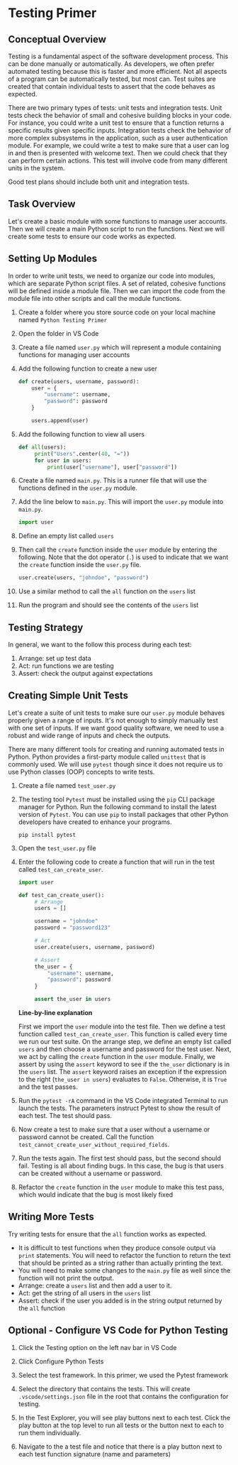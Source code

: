 # Testing Primer

## Conceptual Overview

Testing is a fundamental aspect of the software development process.
This can be done manually or automatically. As developers, we often prefer automated testing because this is faster and more efficient.
Not all aspects of a program can be automatically tested, but most can. Test suites are created that contain individual tests to assert that the code behaves as expected.

There are two primary types of tests: unit tests and integration tests. Unit tests check the behavior of small and cohesive building blocks in your code.
For instance, you could write a unit test to ensure that a function returns a specific results given specific inputs. Integration tests check the behavior of more complex subsystems in the application, such as a user authentication module. For example, we could write a test to make sure that a user can log in and then is presented with welcome text. Then we could check that they can perform certain actions. This test will involve code from many different units in the system.

Good test plans should include both unit and integration tests.

## Task Overview

Let's create a basic module with some functions to manage user accounts. Then we will create a main Python script to run the functions. Next we will create some tests to ensure our code works as expected.

## Setting Up Modules

In order to write unit tests, we need to organize our code into modules, which are separate Python script files. A set of related, cohesive functions will be defined inside a module file. Then we can import the code from the module file into other scripts and call the module functions.

1. Create a folder where you store source code on your local machine named `Python Testing Primer`

1. Open the folder in VS Code

1. Create a file named `user.py` which will represent a module containing functions for managing user accounts

1. Add the following function to create a new user

   ```python
   def create(users, username, password):
       user = {
           "username": username,
           "password": password
       }

       users.append(user)
   ```

1. Add the following function to view all users

   ```python
   def all(users):
        print("Users".center(40, "="))
        for user in users:
            print(user["username"], user["password"])
   ```

1. Create a file named `main.py`. This is a runner file that will use the functions defined in the `user.py` module.

1. Add the line below to `main.py`. This will import the `user.py` module into `main.py`.

   ```python
   import user
   ```

1. Define an empty list called `users`

1. Then call the `create` function inside the `user` module by entering the following. Note that the dot operator (`.`) is used to indicate that we want the `create` function inside the `user.py` file.

   ```python
   user.create(users, "johndoe", "password")
   ```

1. Use a similar method to call the `all` function on the `users` list

1. Run the program and should see the contents of the `users` list

## Testing Strategy

In general, we want to the follow this process during each test:

1. Arrange: set up test data
2. Act: run functions we are testing
3. Assert: check the output against expectations

## Creating Simple Unit Tests

Let's create a suite of unit tests to make sure our `user.py` module behaves properly given a range of inputs. It's not enough to simply manually test with one set of inputs. If we want good quality software, we need to use a robust and wide range of inputs and check the outputs.

There are many different tools for creating and running automated tests in Python. Python provides a first-party module called `unittest` that is commonly used. We will use `pytest` though since it does not require us to use Python classes (OOP) concepts to write tests.

1. Create a file named `test_user.py`

1. The testing tool `Pytest` must be installed using the `pip` CLI package manager for Python. Run the following command to install the latest version of `Pytest`. You can use `pip` to install packages that other Python developers have created to enhance your programs.

   ```
   pip install pytest
   ```

1. Open the `test_user.py` file

1. Enter the following code to create a function that will run in the test called `test_can_create_user`.

   ```python
   import user

   def test_can_create_user():
        # Arrange
        users = []

        username = "johndoe"
        password = "password123"

        # Act
        user.create(users, username, password)

        # Assert
        the_user = {
            "username": username,
            "password": password
        }

        assert the_user in users
   ```

   **Line-by-line explanation**

   First we import the `user` module into the test file. Then we define a test function called `test_can_create_user`. This function is called every time we run our test suite. On the arrange step, we define an empty list called `users` and then choose a username and password for the test user. Next, we act by calling the `create` function in the `user` module. Finally, we assert by using the `assert` keyword to see if the `the_user` dictionary is in the `users` list. The `assert` keyword raises an exception if the expression to the right (`the_user in users`) evaluates to `False`. Otherwise, it is `True` and the test passes.

1. Run the `pytest -rA` command in the VS Code integrated Terminal to run launch the tests. The parameters instruct Pytest to show the result of each test. The test should pass.

1. Now create a test to make sure that a user without a username or password cannot be created. Call the function `test_cannot_create_user_without_required_fields`.

1. Run the tests again. The first test should pass, but the second should fail. Testing is all about finding bugs. In this case, the bug is that users can be created without a username or password.

1. Refactor the `create` function in the `user` module to make this test pass, which would indicate that the bug is most likely fixed

## Writing More Tests

Try writing tests for ensure that the `all` function works as expected.

- It is difficult to test functions when they produce console output via `print` statements. You will need to refactor the function to return the text that should be printed as a string rather than actually printing the text.
- You will need to make some changes to the `main.py` file as well since the function will not print the output.
- Arrange: create a `users` list and then add a user to it.
- Act: get the string of all users in the `users` list
- Assert: check if the user you added is in the string output returned by the `all` function

## Optional - Configure VS Code for Python Testing

1. Click the Testing option on the left nav bar in VS Code

1. Click Configure Python Tests

1. Select the test framework. In this primer, we used the Pytest framework

1. Select the directory that contains the tests. This will create `.vscode/settings.json` file in the root that contains the configuration for testing.

1. In the Test Explorer, you will see play buttons next to each test. Click the play button at the top level to run all tests or the button next to each to run them individually.

1. Navigate to the a test file and notice that there is a play button next to each test function signature (name and parameters)
